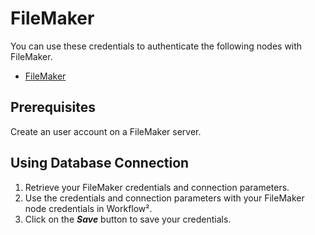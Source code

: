 # FileMaker

You can use these credentials to authenticate the following nodes with FileMaker.
- [FileMaker](/workflow/integrations/nodes/n8n-nodes-base.filemaker/)

## Prerequisites

Create an user account on a FileMaker server. 

## Using Database Connection

1. Retrieve your FileMaker credentials and connection parameters.
2. Use the credentials and connection parameters with your FileMaker node credentials in Workflow².
3. Click on the ***Save*** button to save your credentials.
